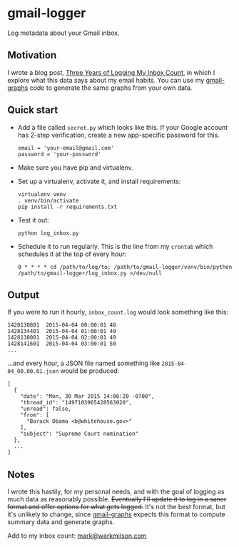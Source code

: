# gmail-logger

Log metadata about your Gmail inbox.

## Motivation

I wrote a blog post, [Three Years of Logging My Inbox Count][blog-post], in which I explore what this data says about my email habits. You can use my [gmail-graphs] code to generate the same graphs from your own data.

## Quick start

* Add a file called `secret.py` which looks like this. If your Google account has 2-step verification, create a new app-specific password for this.
  ```
  email = 'your-email@gmail.com'
  password = 'your-password'
  ```

* Make sure you have pip and virtualenv.

* Set up a virtualenv, activate it, and install requirements:
  ```
  virtualenv venv
  . venv/bin/activate
  pip install -r requirements.txt
  ```

* Test it out:
  ```
  python log_inbox.py
  ```

* Schedule it to run regularly. This is the line from my `crontab` which schedules it at the top of every hour:
  ```
  0 * * * * cd /path/to/log/to; /path/to/gmail-logger/venv/bin/python /path/to/gmail-logger/log_inbox.py >/dev/null
  ```

## Output

If you were to run it hourly, `inbox_count.log` would look something like this:
```
1428130801	2015-04-04 00:00:01	48
1428134401	2015-04-04 01:00:01	49
1428138001	2015-04-04 02:00:01	49
1428141601	2015-04-04 03:00:01	50
...
```

...and every hour, a JSON file named something like `2015-04-04_00.00.01.json` would be produced:
```
[
  {
    "date": "Mon, 30 Mar 2015 14:06:20 -0700",
    "thread_id": "1497103965428563028",
    "unread": false,
    "from": [
      "Barack Obama <b@whitehouse.gov>"
    ],
    "subject": "Supreme Court nomination"
  },
  ...
]
```

## Notes

I wrote this hastily, for my personal needs, and with the goal of logging as much data as reasonably possible. ~~Eventually I'll update it to log in a saner format and offer options for what gets logged.~~ It's not the best format, but it's unlikely to change, since [gmail-graphs] expects this format to compute summary data and generate graphs.

Add to my inbox count: mark@warkmilson.com

[blog-post]: http://warkmilson.com/2015/05/15/three-years-of-logging-my-inbox-count.html
[gmail-graphs]: https://github.com/mddub/gmail-graphs
